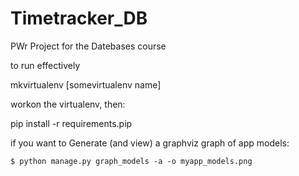 # Timetracker_DB
PWr Project for the Datebases course


to run effectively 

mkvirtualenv [somevirtualenv name]

workon the virtualenv, then:

pip install -r requirements.pip 


if you want to Generate (and view) a graphviz graph of app models:

`$ python manage.py graph_models -a -o myapp_models.png`